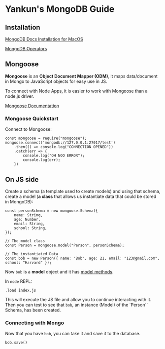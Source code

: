 # Yankun's MongoDB Guide

## Installation

[MongoDB Docs Installation for MacOS](https://www.mongodb.com/docs/manual/tutorial/install-mongodb-on-os-x/)

[MongoDB Operators](https://www.mongodb.com/docs/manual/reference/operator/)

## Mongoose

**Mongoose** is an **Object Document Mapper (ODM)**, it maps data/document in Mongo to JavaScript objects for easy use in JS.

To connect with Node Apps, it is easier to work with Mongoose than a node.js driver. 

[Mongoose Documentation](https://mongoosejs.com/)

### Mongoose Quickstart

Connect to Mongoose:
```
const mongoose = require("mongoose");
mongoose.connect('mongodb://127.0.0.1:27017/test')
    .then(() => console.log("CONNECTION OPENED"))
    .catch(err => {
        console.log("OH NOO ERROR");
        console.log(err);
    })
```

## On JS side

Create a schema (a template used to create models) and using that schema, create a model
(**a class** that allows us instantiate data that could be stored in MongoDB):
```
const personSchema = new mongoose.Schema({
    name: String,
    age: Number,
    email: String,
    school: String,
});

// The model class
const Person = mongoose.model("Person", personSchema);

// The instantiated Data
const bob = new Person({ name: "Bob", age: 21, email: "123@gmail.com", school: "Harvard" });

```

Now `bob` is a **model** object and it has [model methods](https://mongoosejs.com/docs/api/model.html).

In `node` REPL:
```
.load index.js
```
This will execute the JS file and allow you to continue interacting with it. Then you can test to see that `bob`, an instance (Model) of the `Person`` Schema, has been created.

### Connecting with Mongo

Now that you have `bob`, you can take it and save it to the database.
```
bob.save()
```